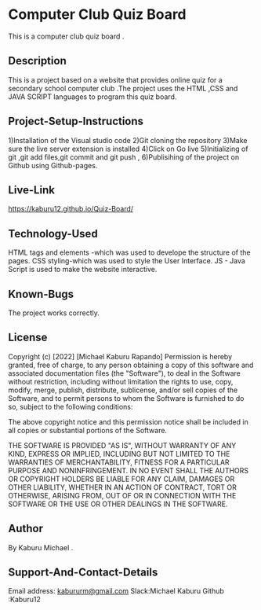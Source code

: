 # Computer Club Quiz Board
This is a computer club quiz board .

## Description
This is a project based on a website that provides online quiz for a secondary school computer club .The project uses the HTML ,CSS and JAVA SCRIPT languages to program this quiz board.

## Project-Setup-Instructions
1)Installation of the Visual studio code 
2)Git cloning the repository 
3)Make sure the live server extension is installed 
4)Click on Go live 
5)Initializing of git ,git add files,git commit and git push ,
6)Publisihing of the project on Github using Github-pages.

## Live-Link
https://kaburu12.github.io/Quiz-Board/

## Technology-Used
HTML tags and elements -which was used to develope the structure of the pages. 
CSS styling-which was used to style the User Interface.
JS - Java Script is used to make the website interactive.

## Known-Bugs
The project works correctly.

## License
Copyright (c) [2022] [Michael Kaburu Rapando] Permission is hereby granted, free of charge, to any person obtaining a copy of this software and associated documentation files (the "Software"), to deal in the Software without restriction, including without limitation the rights to use, copy, modify, merge, publish, distribute, sublicense, and/or sell copies of the Software, and to permit persons to whom the Software is furnished to do so, subject to the following conditions:

The above copyright notice and this permission notice shall be included in all copies or substantial portions of the Software.

THE SOFTWARE IS PROVIDED "AS IS", WITHOUT WARRANTY OF ANY KIND, EXPRESS OR IMPLIED, INCLUDING BUT NOT LIMITED TO THE WARRANTIES OF MERCHANTABILITY, FITNESS FOR A PARTICULAR PURPOSE AND NONINFRINGEMENT. IN NO EVENT SHALL THE AUTHORS OR COPYRIGHT HOLDERS BE LIABLE FOR ANY CLAIM, DAMAGES OR OTHER LIABILITY, WHETHER IN AN ACTION OF CONTRACT, TORT OR OTHERWISE, ARISING FROM, OUT OF OR IN CONNECTION WITH THE SOFTWARE OR THE USE OR OTHER DEALINGS IN THE SOFTWARE.

## Author
By Kaburu Michael .

## Support-And-Contact-Details
Email address: kabururm@gmail.com Slack:Michael Kaburu
Github :Kaburu12